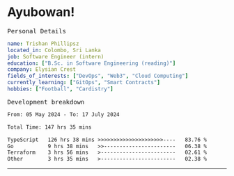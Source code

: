 # Ayubowan!

<samp>Personal Details</samp>

```yaml
name: Trishan Phillipsz
located_in: Colombo, Sri Lanka
job: Software Engineer (intern)
education: ["B.Sc. in Software Engineering (reading)"]
company: Elysian Crest
fields_of_interests: ["DevOps", "Web3", "Cloud Computing"]
currently_learning: ["GitOps", "Smart Contracts"]
hobbies: ["Football", "Cardistry"]
```

<samp>Development breakdown</samp>

<!--START_SECTION:waka-->

```txt
From: 05 May 2024 - To: 17 July 2024

Total Time: 147 hrs 35 mins

TypeScript   126 hrs 38 mins >>>>>>>>>>>>>>>>>>>>>----   83.76 %
Go           9 hrs 38 mins   >>-----------------------   06.38 %
Terraform    3 hrs 56 mins   >------------------------   02.61 %
Other        3 hrs 35 mins   >------------------------   02.38 %
```

<!--END_SECTION:waka-->

---
